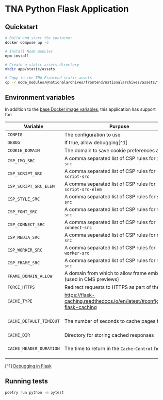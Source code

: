 # TNA Python Flask Application

## Quickstart

```sh
# Build and start the container
docker compose up -d

# Install Node modules
npm install

# Create a static assets directory
mkdir app/static/assets

# Copy in the TNA Frontend static assets
cp -r node_modules/@nationalarchives/frontend/nationalarchives/assets/* app/static/assets
```

## Environment variables

In addition to the [base Docker image variables](https://github.com/nationalarchives/docker/blob/main/docker/tna-python/README.md#environment-variables), this application has support for:

| Variable                | Purpose                                                                   | Default                                                   |
| ----------------------- | ------------------------------------------------------------------------- | --------------------------------------------------------- |
| `CONFIG`                | The configuration to use                                                  | `config.Production`                                       |
| `DEBUG`                 | If true, allow debugging[^1]                                              | `False`                                                   |
| `COOKIE_DOMAIN`         | The domain to save cookie preferences against                             | _none_                                                    |
| `CSP_IMG_SRC`           | A comma separated list of CSP rules for `img-src`                         | `'self'`                                                  |
| `CSP_SCRIPT_SRC`        | A comma separated list of CSP rules for `script-src`                      | `'self'`                                                  |
| `CSP_SCRIPT_SRC_ELEM`   | A comma separated list of CSP rules for `script-src-elem`                 | `'self'`                                                  |
| `CSP_STYLE_SRC`         | A comma separated list of CSP rules for `style-src`                       | `'self'`                                                  |
| `CSP_FONT_SRC`          | A comma separated list of CSP rules for `font-src`                        | `'self'`                                                  |
| `CSP_CONNECT_SRC`       | A comma separated list of CSP rules for `connect-src`                     | `'self'`                                                  |
| `CSP_MEDIA_SRC`         | A comma separated list of CSP rules for `media-src`                       | `'self'`                                                  |
| `CSP_WORKER_SRC`        | A comma separated list of CSP rules for `worker-src`                      | `'self'`                                                  |
| `CSP_FRAME_SRC`         | A comma separated list of CSP rules for `frame-src`                       | `'self'`                                                  |
| `FRAME_DOMAIN_ALLOW`    | A domain from which to allow frame embedding (used in CMS previews)       | _none_                                                    |
| `FORCE_HTTPS`           | Redirect requests to HTTPS as part of the CSP                             | _none_                                                    |
| `CACHE_TYPE`            | https://flask-caching.readthedocs.io/en/latest/#configuring-flask-caching | _none_                                                    |
| `CACHE_DEFAULT_TIMEOUT` | The number of seconds to cache pages for                                  | production: `300`, staging: `60`, develop: `0`, test: `0` |
| `CACHE_DIR`             | Directory for storing cached responses                                    | `/tmp`                                                    |
| `CACHE_HEADER_DURATION` | The time to return in the `Cache-Control` header                          | production: `604800`, staging/develop/test: `1`           |

[^1] [Debugging in Flask](https://flask.palletsprojects.com/en/2.3.x/debugging/)

## Running tests

```sh
poetry run python -m pytest
```
